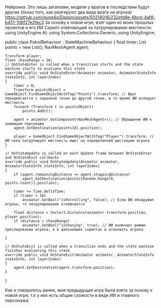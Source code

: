 Нейронка .Это лишь загатовки, модели у врагов в последствии будут другие (показ того, как реагируют два вида врага на игрока)
https://github.com/qune4q/Diplom/assets/50214016/232efd8e-6bcd-4af8-b451-106f27e2fec3
За основу к новой игре, взят один из моих прошлых проектов и его ИИ
Скрипт отвечающий за патрулирование местности: 
using UnityEngine.AI;
using System.Collections.Generic;
using UnityEngine;

public class PatrolBehaviour : StateMachineBehaviour
{
    float timer;
    List<Transform> points = new List<Transform>();
    NavMeshAgent agent;

    Transform player;
    float chaseRange = 10;
    // OnStateEnter is called when a transition starts and the state machine starts to evaluate this state
    override public void OnStateEnter(Animator animator, AnimatorStateInfo stateInfo, int layerIndex)
    {
        timer = 0;
        Transform pointsObject = GameObject.FindGameObjectWithTag("Points").transform; // Враг передвигается с заданной точки до другой точки, в то время ИИ иследует местность
        foreach (Transform t in pointsObject)
            points.Add(t);

        agent = animator.GetComponent<NavMeshAgent>(); // Обращение ИИ к анимации персонажа
        agent.SetDestination(points[0].position);

        player = GameObject.FindGameObjectWithTag("Player").transform; // ИИ пока патрулирует местность ищет на определенной дистанции игрока
    }

    // OnStateUpdate is called on each Update frame between OnStateEnter and OnStateExit callbacks
    override public void OnStateUpdate(Animator animator, AnimatorStateInfo stateInfo, int layerIndex)
    {
        if (agent.remainingDistance <= agent.stoppingDistance)
            agent.SetDestination(points[Random.Range(0, points.Count)].position);

        timer += Time.deltaTime;
        if (timer > 10)
            animator.SetBool("isPatrolling", false); // Если ИИ обнаружил игрока, то патрулирование отключается

        float distance = Vector3.Distance(animator.transform.position, player.position);
        if (distance < chaseRange)
            animator.SetBool("isChasing", true); // ИИ включает режим преследование игрока, и в дальнейших скриптах и атаковать игрока

    }

    // OnStateExit is called when a transition ends and the state machine finishes evaluating this state
    override public void OnStateExit(Animator animator, AnimatorStateInfo stateInfo, int layerIndex)
    {
        agent.SetDestination(agent.transform.position);
    }
}

Как и говорилось ранее, моя предыдущая игра была взята за основу к новой игре, т.к у них есть общие схожости в виде ИИ и главного персонажа:
